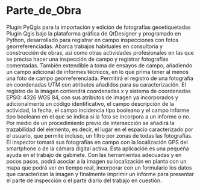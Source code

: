 # Parte_de_Obra
Plugin PyQgis para la importación y edición de fotografías geoetiquetadas 
Plugin Qgis bajo la plataforma gráfica de QtDesigner y programado en Python, desarrollado para registrar en campo inspecciones con fotos georreferenciadas. Abarca trabajos habituales en consultoría y construcción de obras, así como otras actividades profesionales en las que se precisa hacer una inspección de campo y registrar fotografías comentadas. También extendible a toma de ensayos de campo, añadiendo un campo adicional de informes técnicos, en lo que prima tener al menos una foto de campo georreferenciada. Permitirá el registro de una fotografía en coordenadas UTM con atributos añadidos para su caracterización. El registro de la imagen contendrá coordenadas x y sistema de coordenadas EPSG: 4326 WGS 84, con sus atributos de imagen ya incorporados y adicionalmente un código identificativo, el campo descripción de la actividad, la fecha, el campo incidencia tipo booleano y el campo informe tipo booleano en el que se indica si la foto se incorpora a un informe o no. Por medio de un procedimiento previo de intersección se añadirá la trazabilidad del elemento, es decir, el lugar en el espacio caracterizado por el usuario, que permite incluso, un filtro por zonas de todas las fotografías.
El inspector tomará sus fotografías en campo con la localización GPS del smartphone o de la cámara digital activa. Esta aplicación es una pequeña ayuda en el trabajo de gabinete. Con las herramientas adecuadas y en pocos pasos, podrá asociar a la imagen su localización en planta con un mapa que podrá ver en tiempo real, incorporar con un formulario los datos que caracterizan la imagen y finalmente imprimir un informe para presentar el parte de inspección o el parte diario del trabajo en cuestión.
